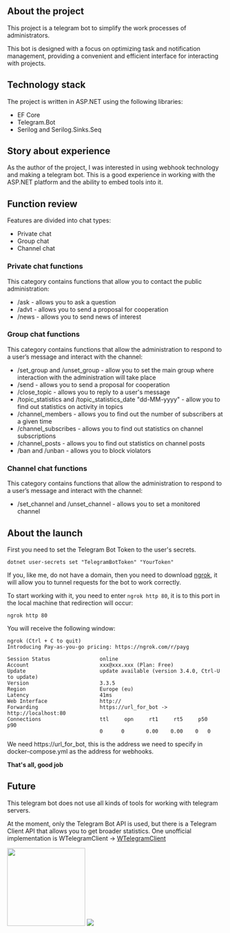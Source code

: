 ## About the project
<p>
    This project is a telegram bot to simplify the work processes of administrators.
</p>
<p>
    This bot is designed with a focus on optimizing task and notification management, providing a convenient and efficient interface for interacting with projects.
</p>

## Technology stack
<p>
    The project is written in ASP.NET using the following libraries:
    <ul>
        <li>EF Core</li>
        <li>Telegram.Bot</li>
        <li>Serilog and Serilog.Sinks.Seq</li>
    </ul>
</p>

## Story about experience
<p>
     As the author of the project, I was interested in using webhook technology and making a telegram bot. This is a good experience in working with the ASP.NET platform and the ability to embed tools into it.
</p>

## Function review
<p>
    Features are divided into chat types:
    <ul>
        <li>Private chat</li>
        <li>Group chat</li>
        <li>Channel chat</li>
    </ul>
</p>

### Private chat functions
<p>
    This category contains functions that allow you to contact the public administration:
    <ul>
        <li>/ask - allows you to ask a question</li>
        <li>/advt - allows you to send a proposal for cooperation</li>
        <li>/news - allows you to send news of interest</li>
    </ul>
</p>

### Group chat functions
<p>
    This category contains functions that allow the administration to respond to a user’s message and interact with the channel:
    <ul>
        <li>/set_group and /unset_group - allow you to set the main group where interaction with the administration will take place</li>
        <li>/send - allows you to send a proposal for cooperation</li>
        <li>/close_topic - allows you to reply to a user's message</li>
        <li>/topic_statistics and /topic_statistics_date "dd-MM-yyyy" - allow you to find out statistics on activity in topics</li>
        <li>/channel_members - allows you to find out the number of subscribers at a given time</li>
        <li>/channel_subscribes - allows you to find out statistics on channel subscriptions</li>
        <li>/channel_posts - allows you to find out statistics on channel posts</li>
        <li>/ban and /unban - allows you to block violators</li>
    </ul>
</p>

### Channel chat functions
<p>
    This category contains functions that allow the administration to respond to a user’s message and interact with the channel:
    <ul>
        <li>/set_channel and /unset_channel - allows you to set a monitored channel</li>
    </ul>
</p>

## About the launch

First you need to set the Telegram Bot Token to the user's secrets.

```shell
dotnet user-secrets set "TelegramBotToken" "YourToken" 
```

If you, like me, do not have a domain, then you need to download <a href="https://ngrok.com/">ngrok</a>, it will allow you to tunnel requests for the bot to work correctly.

To start working with it, you need to enter `ngrok http 80`, it is to this port in the local machine that redirection will occur:
    
```shell
ngrok http 80 
```

You will receive the following window:
    
```shell
ngrok (Ctrl + C to quit)
Introducing Pay-as-you-go pricing: https://ngrok.com/r/payg

Session Status                online
Account                       xxx@xxx.xxx (Plan: Free)
Update                        update available (version 3.4.0, Ctrl-U to update)
Version                       3.3.5
Region                        Europe (eu)
Latency                       41ms
Web Interface                 http://
Forwarding                    https://url_for_bot -> http://localhost:80
Connections                   ttl     opn     rt1     rt5     p50     p90
                              0      0       0.00    0.00    0   0         
```

We need https://url_for_bot, this is the address we need to specify in docker-compose.yml as the address for webhooks.

<strong>That's all, good job</strong>

## Future
<p>
    <p>
        This telegram bot does not use all kinds of tools for working with telegram servers.
    </p>
    At the moment, only the Telegram Bot API is used, but there is a Telegram Client API that allows you to get broader statistics.
    One unofficial implementation is WTelegramClient -> <a href="https://github.com/wiz0u/WTelegramClient">WTelegramClient</a>
</p>

<p> 
    <img width="181" src="https://img.shields.io/badge/BUILT%20WITH%20LOVE-ef4041?style=for-the-badge&logo=&logoColor=white">
    <img src="https://forthebadge.com/images/badges/made-with-c-sharp.svg">
</p>
